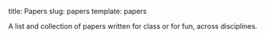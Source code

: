 title: Papers
slug: papers
template: papers

A list and collection of papers written for class or for fun, across disciplines.
